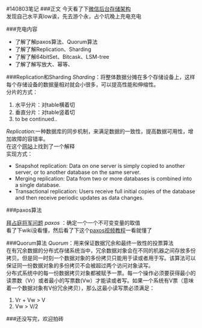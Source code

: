 #140803笔记
###正文
今天看了下[微信后台存储架构](http://www.infoq.com/cn/presentations/weixin-background-memory-architecture)  
发现自己水平真low诶，先去游个永，占个坑晚上充电充电

###充电内容
* 了解了解paxos算法、Quorum算法  
* 了解了解Replication、Sharding  
* 了解了解64bitSet、Bitcask、LSM-tree  
* 了解了解写放大、幂等、

###Replication和Sharding
*Sharding*：将整体数据分摊在多个存储设备上，这样每个存储设备的数据量相对就会小很多，可以提高性能和伸缩性。  
分片的方式：  
1. 水平分片：对table横着切  
2. 垂直分片：对table竖着切  
3. to be continued..  

*Replication*:一种数据库的同步机制，来满足数据的一致性，提高数据可用性，增加故障的容错率。  
在这个[网站](http://searchsqlserver.techtarget.com/definition/database-replication)上找到了一个解释    
实现方式：
* Snapshot replication: Data on one server is simply copied to another server, or to another database on the same server.
* Merging replication: Data from two or more databases is combined into a single database.
* Transactional replication: Users receive full initial copies of the database and then receive periodic updates as data changes.  



###paxos算法  

[拜占庭将军问题](http://zh.wikipedia.org/wiki/%E6%8B%9C%E5%8D%A0%E5%BA%AD%E5%B0%86%E5%86%9B%E9%97%AE%E9%A2%98)
*paxos* ：确定一个一个不可变变量的取值   
看了下wiki没看懂，然后看了下这个[paxos视频教程](http://www.tudou.com/programs/view/e8zM8dAL6hM/)一看就懂了

###Quorum算法
*Quorum*：用来保证数据冗余和最终一致性的投票算法  
在有冗余数据的分布式存储系统当中，冗余数据对象会在不同的机器之间存放多份拷贝。但是同一时刻一个数据对象的多份拷贝只能用于读或者用于写。该算法可以保证同一份数据对象的多份拷贝不会被超过两个访问对象读写。   
分布式系统中的每一份数据拷贝对象都被赋予一票。每一个操作必须要获得最小的读票数（Vr）或者最小的写票数(Vw）才能读或者写。如果一个系统有V票（意味着一个数据对象有V份冗余拷贝），那么这最小读写票必须满足：  
1.    Vr + Vw > V  
2.    Vw > V/2  



###还没写完，欢迎拍砖
